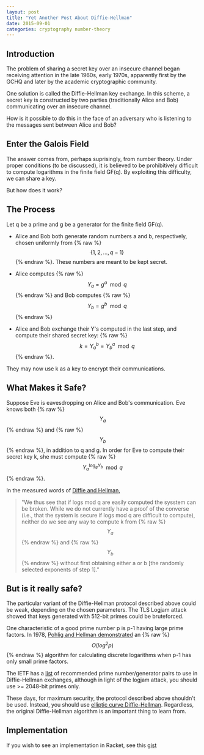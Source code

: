 ```yaml
---
layout: post
title: "Yet Another Post About Diffie-Hellman"
date: 2015-09-01
categories: cryptography number-theory
---
```

## Introduction

The problem of sharing a secret key over an insecure channel began receiving attention in the late 1960s, early 1970s, apparently first by the GCHQ and later by the academic cryptographic community.

One solution is called the Diffie-Hellman key exchange. In this scheme, a secret key is constructed by two parties (traditionally Alice and Bob) communicating over an insecure channel.

How is it possible to do this in the face of an adversary who is listening to the messages sent between Alice and Bob?
<!--more-->

## Enter the Galois Field

The answer comes from, perhaps suprisingly, from number theory. Under proper conditions (to be discussed), it is believed to be prohibitively difficult to compute logarithms in the finite field GF(q). By exploiting this difficulty, we can share a key.

But how does it work?

## The Process
Let q be a prime and g be a generator for the finite field GF(q).

* Alice and Bob both generate random numbers a and b, respectively, chosen uniformly from {% raw %} $$ \{1,2,...,q-1\} $$ {% endraw %}. These numbers are meant to be kept secret.

* Alice computes {% raw %} $$ Y_a = g^a \mod{q} $$ {% endraw %} and Bob computes {% raw %} $$ Y_b = g^b \mod{q} $$ {% endraw %}

* Alice and Bob exchange their Y's computed in the last step, and compute their shared secret key:
{% raw %} $$ k = Y_a^b = Y_b^a \mod{q} $$ {% endraw %}.

They may now use k as a key to encrypt their communications.

## What Makes it Safe?

Suppose Eve is eavesdropping on Alice and Bob's communication. Eve knows both {% raw %}$$Y_a$$ {% endraw %} and {% raw %} $$Y_b$$ {% endraw %}, in addition to q and g. In order for Eve to compute their secret key k, she must compute {% raw %} $$Y_a^{\log_g{Y_b}}\mod{q}$$ {% endraw %}. 

In the measured words of [Diffie and Hellman](https://ee.stanford.edu/~hellman/publications/24.pdf),

> "We thus see that if logs mod q are easily computed the sysstem can be broken. 
> While we do not currently have a proof of the converse (i.e., that the system is secure if logs mod q are difficult to compute), neither do we see any way to compute k from {% raw %} $$Y_a$$ {% endraw %} and {% raw %} $$Y_b$$ {% endraw %} without first obtaining either a or b [the randomly selected exponents of step 1]."

## But is it really safe?

The particular variant of the Diffie-Hellman protocol described above could be weak, depending on the chosen parameters. The TLS Logjam attack showed that keys generated with 512-bit primes could be bruteforced. 

One characteristic of a good prime number p is p-1 having large prime factors. In 1978, [Pohlig and Hellman demonstrated](https://www-ee.stanford.edu/~hellman/publications/28.pdf) an {% raw %} $$O(log^2{p})$$ {% endraw %} algorithm for calculating discrete logarithms when p-1 has only small prime factors.

The IETF has a [list](https://tools.ietf.org/html/rfc3526) of recommended prime number/generator pairs to use in Diffie-Hellman exchanges, although in light of the logjam attack, you should use >= 2048-bit primes only.

These days, for maximum security, the protocol described above shouldn't be used. Instead, you should use [elliptic curve Diffie-Hellman](https://en.wikipedia.org/wiki/Elliptic_curve_Diffie%E2%80%93Hellman). Regardless, the original Diffie-Hellman algorithm is an important thing to learn from.

## Implementation

If you wish to see an implementation in Racket, see this [gist](https://gist.github.com/eu90h/9dd9c2a1051dedfd137e)
